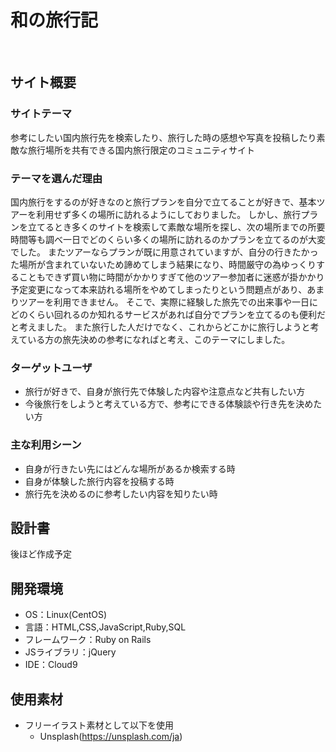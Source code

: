 # 和の旅行記
​
## サイト概要
### サイトテーマ
参考にしたい国内旅行先を検索したり、旅行した時の感想や写真を投稿したり素敵な旅行場所を共有できる国内旅行限定のコミュニティサイト
​
### テーマを選んだ理由
国内旅行をするのが好きなのと旅行プランを自分で立てることが好きで、基本ツアーを利用せず多くの場所に訪れるようにしておりました。
しかし、旅行プランを立てるとき多くのサイトを検索して素敵な場所を探し、次の場所までの所要時間等も調べ一日でどのくらい多くの場所に訪れるのかプランを立てるのが大変でした。
またツアーならプランが既に用意されていますが、自分の行きたかった場所が含まれていないため諦めてしまう結果になり、時間厳守の為ゆっくりすることもできず買い物に時間がかかりすぎて他のツアー参加者に迷惑が掛かかり予定変更になって本来訪れる場所をやめてしまったりという問題点があり、あまりツアーを利用できません。
そこで、実際に経験した旅先での出来事や一日にどのくらい回れるのか知れるサービスがあれば自分でプランを立てるのも便利だと考えました。
また旅行した人だけでなく、これからどこかに旅行しようと考えている方の旅先決めの参考になればと考え、このテーマにしました。
​
### ターゲットユーザ
* 旅行が好きで、自身が旅行先で体験した内容や注意点など共有したい方
* 今後旅行をしようと考えている方で、参考にできる体験談や行き先を決めたい方
​
### 主な利用シーン
* 自身が行きたい先にはどんな場所があるか検索する時
* 自身が体験した旅行内容を投稿する時
* 旅行先を決めるのに参考したい内容を知りたい時
​
## 設計書
後ほど作成予定
​
## 開発環境
- OS：Linux(CentOS)
- 言語：HTML,CSS,JavaScript,Ruby,SQL
- フレームワーク：Ruby on Rails
- JSライブラリ：jQuery
- IDE：Cloud9
​
## 使用素材
- フリーイラスト素材として以下を使用
    * Unsplash(https://unsplash.com/ja)